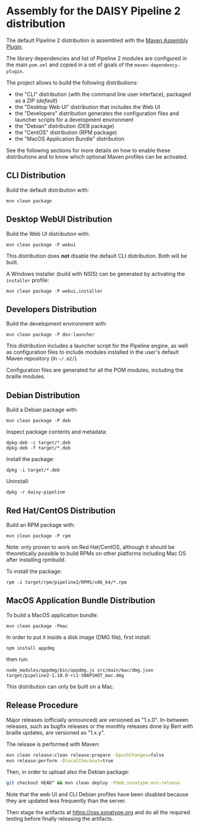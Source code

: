 Assembly for the DAISY Pipeline 2 distribution
==============================================

The default Pipeline 2 distribution is assembled with the [Maven Assembly Plugin](http://maven.apache.org/plugins/maven-assembly-plugin/). 

The library dependencies and list of Pipeline 2 modules are configured in the main `pom.xml` and copied in a set of goals of the `maven-dependency-plugin`.

The project allows to build the following distributions:

 - the "CLI" distribution (with the command line user interface), packaged as a ZIP (_default_)
 - the "Desktop Web UI" distribution that includes the Web UI
 - the "Developers" distribution generates the configuration files and launcher scripts for a development environment
 - the "Debian" distribution (DEB package)
 - the "CentOS" distribution (RPM package)
 - the "MacOS Application Bundle" distribution

See the following sections for more details on how to enable these distributions and to know which optional Maven profiles can be activated.


CLI Distribution
----------------

Build the default distribution with:

	mvn clean package

Desktop WebUI  Distribution
---------------------------

Build the Web UI distribution with:

    mvn clean package -P webui

This distribution does **not** disable the default CLI distribution. Both will be built.

A Windows installer (build with NSIS) can be generated by activating the `installer` profile:

    mvn clean package -P webui,installer


Developers Distribution
-----------------------

Build the development environment with:

    mvn clean package -P dev-launcher

This distribution includes a launcher script for the Pipeline engine, as well as configuration files to include
modules installed in the user's default Maven repository (in `~/.m2/`).

Configuration files are generated for all the POM modules, including the braille modules.
    
Debian Distribution
-------------------

Build a Debian package with:

    mvn clean package -P deb

Inspect package contents and metadata:

    dpkg-deb -c target/*.deb
    dpkg-deb -f target/*.deb

Install the package:

    dpkg -i target/*.deb

Uninstall:

    dpkg -r daisy-pipeline

Red Hat/CentOS Distribution
---------------------------

Build an RPM package with:

    mvn clean package -P rpm

Note: only proven to work on Red Hat/CentOS, although it should be
theoretically possible to build RPMs on other platforms including Mac
OS after installing rpmbuild.

To install the package:

    rpm -i target/rpm/pipeline2/RPMS/x86_64/*.rpm

MacOS Application Bundle Distribution
--------------------------------------

To build a MacOS application bundle:

    mvn clean package -Pmac

In order to put it inside a disk image (DMG file), first install:

    npm install appdmg

then run:

    node_modules/appdmg/bin/appdmg.js src/main/mac/dmg.json target/pipeline2-1.10.0-rc1-SNAPSHOT_mac.dmg

This distribution can only be built on a Mac.

Release Procedure
-----------------
Major releases (officially announced) are versioned as "1.x.0". In-between releases, such as
bugfix releases or the monthly releases done by Bert with braille updates, are versioned as "1.x.y".

The release is performed with Maven:

```sh
mvn clean release:clean release:prepare -DpushChanges=false
mvn release:perform -DlocalCheckout=true
```

Then, in order to upload also the Debian package:

```sh
git checkout HEAD^ && mvn clean deploy -Pdeb,sonatype-oss-release
```

Note that the web UI and CLI Debian profiles have been disabled because they are updated less
frequently than the server.

Then stage the artifacts at https://oss.sonatype.org and do all the required testing before finally
releasing the artifacts.
